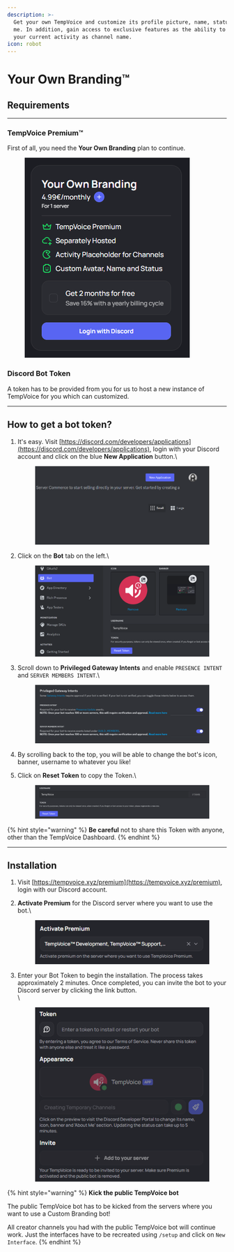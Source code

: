 ```yaml
---
description: >-
  Get your own TempVoice and customize its profile picture, name, status, about
  me. In addition, gain access to exclusive features as the ability to display
  your current activity as channel name.
icon: robot
---
```


# Your Own Branding™

## Requirements

***

### TempVoice Premium™

First of all, you need the **Your Own Branding** plan to continue.

<div align="left"><figure><img src="../.gitbook/assets/image (61).png" alt=""><figcaption></figcaption></figure></div>

### Discord Bot Token

A token has to be provided from you for us to host a new instance of TempVoice for you which can customized.

***

## How to get a bot token? <a href="#token" id="token"></a>

1.  It's easy. Visit [https://discord.com/developers/applications](https://discord.com/developers/applications), login with your Discord account and click on the blue **New Application** button.\


    <figure><img src="../.gitbook/assets/image (9) (1) (1).png" alt=""><figcaption></figcaption></figure>
2.  Click on the **Bot** tab on the left.\


    <figure><img src="../.gitbook/assets/image (10) (1) (1).png" alt=""><figcaption></figcaption></figure>
3.  Scroll down to **Privileged Gateway Intents** and enable `PRESENCE INTENT` and `SERVER MEMBERS INTENT`.\


    <figure><img src="../.gitbook/assets/image (11) (1) (1).png" alt=""><figcaption></figcaption></figure>
4. By scrolling back to the top, you will be able to change the bot's icon, banner, username to whatever you like!
5.  Click on **Reset Token** to copy the Token.\


    <figure><img src="../.gitbook/assets/image (12) (1) (1).png" alt=""><figcaption></figcaption></figure>

{% hint style="warning" %}
**Be careful** not to share this Token with anyone, other than the TempVoice Dashboard.
{% endhint %}

***

## Installation

1. Visit [https://tempvoice.xyz/premium](https://tempvoice.xyz/premium), login with our Discord account.
2.  **Activate Premium** for the Discord server where you want to use the bot.\


    <div align="left"><figure><img src="../.gitbook/assets/image (101).png" alt=""><figcaption></figcaption></figure></div>


3.  Enter your Bot Token to begin the installation. The process takes approximately 2 minutes. Once completed, you can invite the bot to your Discord server by clicking the link button.\
    \


    <div align="left"><figure><img src="../.gitbook/assets/image (103).png" alt=""><figcaption></figcaption></figure></div>

{% hint style="warning" %}
**Kick the public TempVoice bot**

The public TempVoice bot has to be kicked from the servers where you want to use a Custom Branding bot!

All creator channels you had with the public TempVoice bot will continue work. Just the interfaces have to be recreated using `/setup` and click on `New Interface`.
{% endhint %}
